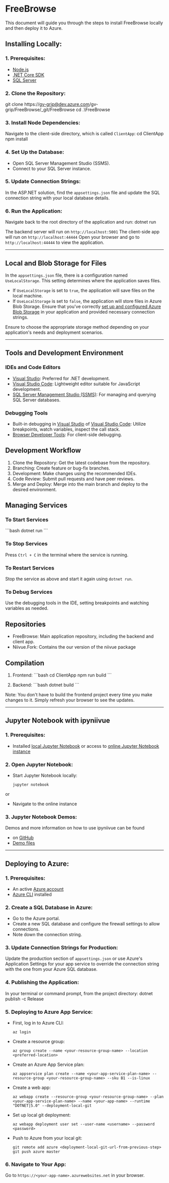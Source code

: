 # FreeBrowse

This document will guide you through the steps to install FreeBrowse locally and then deploy it to Azure.

## Installing Locally:

### 1. **Prerequisites**:
   - [Node.js](https://nodejs.org/en/download/)
   - [.NET Core SDK](https://dotnet.microsoft.com/download/dotnet-core)
   - [SQL Server](https://www.microsoft.com/en-us/sql-server/sql-server-downloads)

### 2. **Clone the Repository**:
git clone https://gv-grip@dev.azure.com/gv-grip/FreeBrowse/_git/FreeBrowse
cd .\FreeBrowse

### 3. **Install Node Dependencies**:
Navigate to the client-side directory, which is called `ClientApp`:
cd ClientApp
npm install

### 4. **Set Up the Database**:
- Open SQL Server Management Studio (SSMS).
- Connect to your SQL Server instance.

### 5. **Update Connection Strings**:
In the ASP.NET solution, find the `appsettings.json` file and update the SQL connection string with your local database details.

### 6. **Run the Application**:
Navigate back to the root directory of the application and run:
dotnet run

The backend server will run on `http://localhost:5001`
The client-side app will run on `http://localhost:44444`
Open your browser and go to `http://localhost:44444` to view the application.

---

## Local and Blob Storage for Files

In the `appsettings.json` file, there is a configuration named `UseLocalStorage`. This setting determines where the application saves files.

- If `UseLocalStorage` is set to `true`, the application will save files on the local machine.
- If `UseLocalStorage` is set to `false`, the application will store files in Azure Blob Storage. Ensure that you've correctly [set up and configured Azure Blob Storage](https://learn.microsoft.com/en-us/azure/storage/common/storage-account-create?tabs=azure-portal) in your application and provided necessary connection strings.

Ensure to choose the appropriate storage method depending on your application's needs and deployment scenarios.

---

## Tools and Development Environment

### IDEs and Code Editors
- [Visual Studio](https://visualstudio.microsoft.com/): Preferred for .NET development.
- [Visual Studio Code](https://code.visualstudio.com/): Lightweight editor suitable for JavaScript development.
- [SQL Server Management Studio (SSMS)](https://docs.microsoft.com/en-us/sql/ssms/download-sql-server-management-studio-ssms): For managing and querying SQL Server databases.

### Debugging Tools
- Built-in debugging in [Visual Studio](https://learn.microsoft.com/en-us/visualstudio/debugger/debugger-feature-tour?view=vs-2022) of [Visual Studio Code](https://code.visualstudio.com/docs/editor/debugging): Utilize breakpoints, watch variables, inspect the call stack.
- [Browser Developer Tools](https://developer.chrome.com/docs/devtools/): For client-side debugging.

## Development Workflow
1. Clone the Repository: Get the latest codebase from the repository.
2. Branching: Create feature or bug-fix branches.
3. Development: Make changes using the recommended IDEs.
5. Code Review: Submit pull requests and have peer reviews.
6. Merge and Deploy: Merge into the main branch and deploy to the desired environment.

## Managing Services

### To Start Services
\`\`\`bash
dotnet run
\`\`\`

### To Stop Services
Press `Ctrl + C` in the terminal where the service is running.

### To Restart Services
Stop the service as above and start it again using `dotnet run`.

### To Debug Services
Use the debugging tools in the IDE, setting breakpoints and watching variables as needed.

## Repositories
- FreeBrowse: Main application repository, including the backend and client app.
- Niivue.Fork: Contains the our version of the niivue package

## Compilation
1. Frontend:
   \`\`\`bash
   cd ClientApp
   npm run build
   \`\`\`

2. Backend:
   \`\`\`bash
   dotnet build
   \`\`\`

Note: You don't have to build the frontend project every time you make changes to it. Simply refresh your browser to see the updates.

---

## Jupyter Notebook with ipyniivue

### 1. **Prerequisites**:
- Installed [local Jupyter Notebook](https://jupyter.org/) or access to [online Jupyter Notebook instance](https://anthonyandroulakis.github.io/ipyNiiVueLite/lab/?path=introduction.ipynb)

### 2. **Open Jupyter Notebook**:
- Start Jupyter Notebook locally:
  ```
  jupyter notebook
  ```
or
- Navigate to the online instance

### 3. **Jupyter Notebook Demos**:
Demos and more information on how to use ipyniivue can be found 
- on [GitHub](https://github.com/niivue/ipyniivue)
- [Demo files](ipyniivueDemos/)

---

## Deploying to Azure:

### 1. **Prerequisites**:
- An active [Azure account](https://portal.azure.com/)
- [Azure CLI](https://docs.microsoft.com/en-us/cli/azure/install-azure-cli) installed

### 2. **Create a SQL Database in Azure**:
- Go to the Azure portal.
- Create a new SQL database and configure the firewall settings to allow connections.
- Note down the connection string.

### 3. **Update Connection Strings for Production**:
Update the production section of `appsettings.json` or use Azure's Application Settings for your app service to override the connection string with the one from your Azure SQL database.

### 4. **Publishing the Application**:
In your terminal or command prompt, from the project directory:
dotnet publish -c Release

### 5. **Deploying to Azure App Service**:
- First, log in to Azure CLI:
  ```
  az login
  ```

- Create a resource group:
  ```
  az group create --name <your-resource-group-name> --location <preferred-location>
  ```

- Create an Azure App Service plan:
  ```
  az appservice plan create --name <your-app-service-plan-name> --resource-group <your-resource-group-name> --sku B1 --is-linux
  ```

- Create a web app:
  ```
  az webapp create --resource-group <your-resource-group-name> --plan <your-app-service-plan-name> --name <your-app-name> --runtime "DOTNET|5.0" --deployment-local-git
  ```

- Set up local git deployment:
  ```
  az webapp deployment user set --user-name <username> --password <password>
  ```

- Push to Azure from your local git:
  ```
  git remote add azure <deployment-local-git-url-from-previous-step>
  git push azure master
  ```

### 6. **Navigate to Your App**:
Go to `https://<your-app-name>.azurewebsites.net` in your browser.
